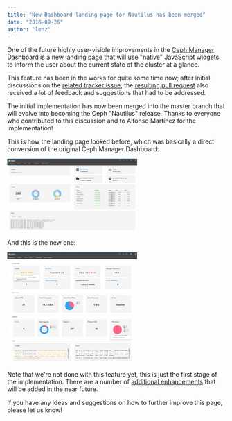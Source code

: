 ```yaml
---
title: "New Dashboard landing page for Nautilus has been merged"
date: "2018-09-26"
author: "lenz"
---
```


One of the future highly user-visible improvements in the [Ceph Manager Dashboard](http://docs.ceph.com/docs/master/mgr/dashboard/) is a new landing page that will use "native" JavaScript widgets to inform the user about the current state of the cluster at a glance.

This feature has been in the works for quite some time now; after initial discussions on the [related tracker issue](https://tracker.ceph.com/issues/24573), the [resulting pull request](https://github.com/ceph/ceph/pull/23568) also received a lot of feedback and suggestions that had to be addressed.

The initial implementation has now been merged into the master branch that will evolve into becoming the Ceph "Nautilus" release. Thanks to everyone who contributed to this discussion and to Alfonso Martínez for the implementation!

This is how the landing page looked before, which was basically a direct conversion of the original Ceph Manager Dashboard:

[![Dashboard Landing Page - Before](images/dashboard-landing-page-before-300x168.png)](http://ceph.com/wp-content/uploads/2018/09/dashboard-landing-page-before.png)

And this is the new one:

[![](images/landing-page-2018-08-17-300x256.png)](http://ceph.com/wp-content/uploads/2018/09/landing-page-2018-08-17.png)

Note that we're not done with this feature yet, this is just the first stage of the implementation. There are a number of [additional enhancements](https://tracker.ceph.com/issues/27050) that will be added in the near future.

If you have any ideas and suggestions on how to further improve this page, please let us know!
